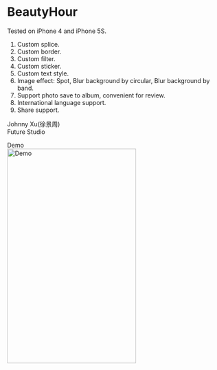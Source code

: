 # BeautyHour
Tested on iPhone 4 and iPhone 5S.

1.	Custom splice.
2.  Custom border.
3.  Custom filter. 
4.  Custom sticker.
5.  Custom text style.
6.  Image effect: Spot, Blur background by circular, Blur background by band.
7.  Support photo save to album, convenient for review.
8.  International language support.
9.  Share support.

Johnny Xu(徐景周)  
Future Studio

Demo    
<img src="https://github.com/xujingzhou/BeautyHour/blob/master/Resources/Demo/Demo.gif" width = "300" height = "500" alt="Demo" align=center />
